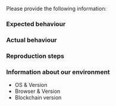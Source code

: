 Please provide the following information:

### Expected behaviour

### Actual behaviour

### Reproduction steps

### Information about our environment

- OS & Version
- Browser & Version
- Blockchain version
